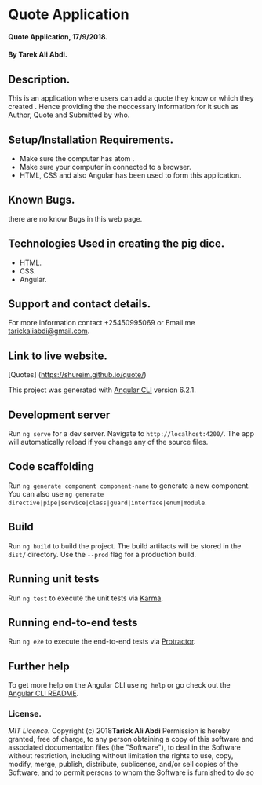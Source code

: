 # Quote Application

#### Quote Application, 17/9/2018.

#### By **Tarek Ali Abdi.**

## Description.
This is an application where users can add a quote they know or which they created . Hence providing the the neccessary information for it such as Author, Quote and Submitted by who. 

## Setup/Installation Requirements.
* Make sure the computer has atom .
* Make sure your computer in connected to a browser.
* HTML, CSS and also Angular  has been used to form this application.

## Known Bugs.
there are no know Bugs in this web page.

## Technologies Used in creating the pig dice.
* HTML.
* CSS.
* Angular.

## Support and contact details.
For more information contact +25450995069 or Email me tarickaliabdi@gmail.com.

## Link to live website.
[Quotes] (https://shureim.github.io/quote/)

This project was generated with [Angular CLI](https://github.com/angular/angular-cli) version 6.2.1.

## Development server

Run `ng serve` for a dev server. Navigate to `http://localhost:4200/`. The app will automatically reload if you change any of the source files.

## Code scaffolding

Run `ng generate component component-name` to generate a new component. You can also use `ng generate directive|pipe|service|class|guard|interface|enum|module`.

## Build

Run `ng build` to build the project. The build artifacts will be stored in the `dist/` directory. Use the `--prod` flag for a production build.

## Running unit tests

Run `ng test` to execute the unit tests via [Karma](https://karma-runner.github.io).

## Running end-to-end tests

Run `ng e2e` to execute the end-to-end tests via [Protractor](http://www.protractortest.org/).

## Further help

To get more help on the Angular CLI use `ng help` or go check out the [Angular CLI README](https://github.com/angular/angular-cli/blob/master/README.md).

### License.
*MIT Licence.*
Copyright (c) 2018**Tarick Ali Abdi**
Permission is hereby granted, free of charge, to any person obtaining a copy of this software and 
associated documentation files (the "Software"), to deal in the Software without restriction, including 
without limitation the rights to use, copy, modify, merge, publish, distribute, sublicense, and/or sell 
copies of the Software, and to permit persons to whom the Software is furnished to do so
